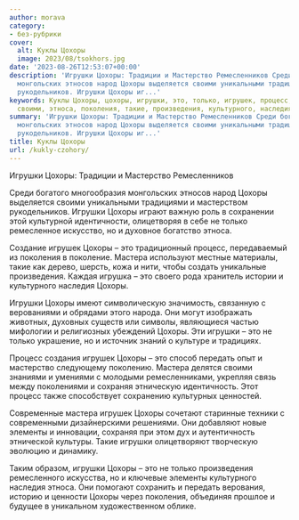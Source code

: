 ```yaml
---
author: morava
category:
- без-рубрики
cover:
  alt: Куклы Цохоры
  image: 2023/08/tsokhors.jpg
date: '2023-08-26T12:53:07+00:00'
description: 'Игрушки Цохоры: Традиции и Мастерство Ремесленников Среди богатого многообразия
  монгольских этносов народ Цохоры выделяется своими уникальными традициями и мастерством
  рукодельников. Игрушки Цохоры иг...'
keywords: Куклы Цохоры, цохоры, игрушки, это, только, игрушек, процесс, мастера, мастерство,
  своими, этноса, поколения, такие, произведения, культурного, наследия
summary: 'Игрушки Цохоры: Традиции и Мастерство Ремесленников Среди богатого многообразия
  монгольских этносов народ Цохоры выделяется своими уникальными традициями и мастерством
  рукодельников. Игрушки Цохоры иг...'
title: Куклы Цохоры
url: /kukly-czohory/
---
```


Игрушки Цохоры: Традиции и Мастерство Ремесленников

Среди богатого многообразия монгольских этносов народ Цохоры выделяется своими уникальными традициями и мастерством рукодельников. Игрушки Цохоры играют важную роль в сохранении этой культурной идентичности, олицетворяя в себе не только ремесленное искусство, но и духовное богатство этноса.

Создание игрушек Цохоры – это традиционный процесс, передаваемый из поколения в поколение. Мастера используют местные материалы, такие как дерево, шерсть, кожа и нити, чтобы создать уникальные произведения. Каждая игрушка – это своего рода хранитель истории и культурного наследия Цохоры.

Игрушки Цохоры имеют символическую значимость, связанную с верованиями и обрядами этого народа. Они могут изображать животных, духовных существ или символы, являющиеся частью мифологии и религиозных убеждений Цохоры. Эти игрушки – это не только украшение, но и источник знаний о культуре и традициях.

Процесс создания игрушек Цохоры – это способ передать опыт и мастерство следующему поколению. Мастера делятся своими знаниями и умениями с молодыми ремесленниками, укрепляя связь между поколениями и сохраняя этническую идентичность. Этот процесс также способствует сохранению культурных ценностей.

Современные мастера игрушек Цохоры сочетают старинные техники с современными дизайнерскими решениями. Они добавляют новые элементы и инновации, сохраняя при этом дух и аутентичность этнической культуры. Такие игрушки олицетворяют творческую эволюцию и динамику.

Таким образом, игрушки Цохоры – это не только произведения ремесленного искусства, но и ключевые элементы культурного наследия этноса. Они помогают сохранить и передать верования, историю и ценности Цохоры через поколения, объединяя прошлое и будущее в уникальном художественном облике.